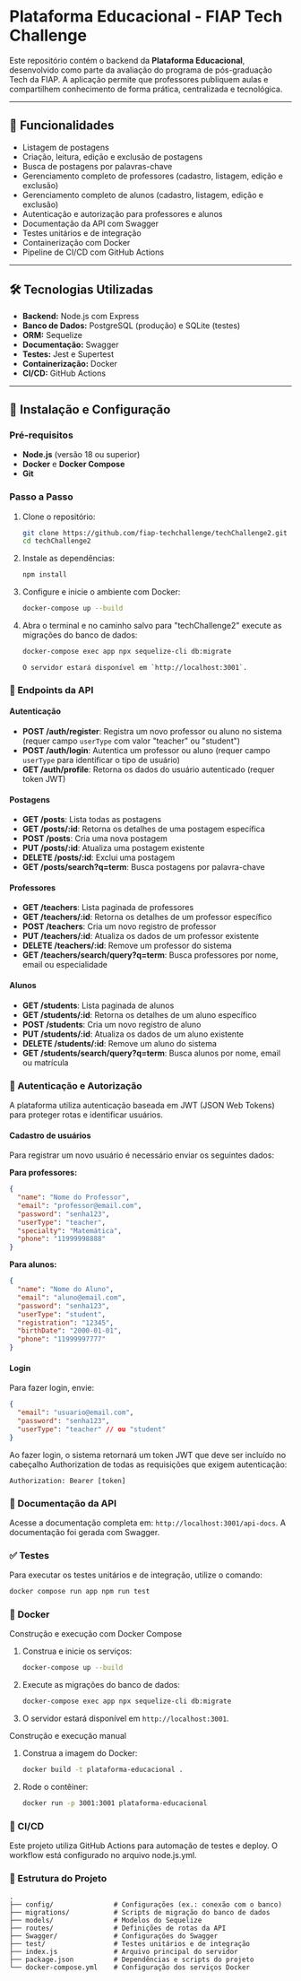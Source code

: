 # Plataforma Educacional - FIAP Tech Challenge

Este repositório contém o backend da **Plataforma Educacional**, desenvolvido
como parte da avaliação do programa de pós-graduação Tech da FIAP. A aplicação
permite que professores publiquem aulas e compartilhem conhecimento de forma
prática, centralizada e tecnológica.

---

## 🎯 Funcionalidades

- Listagem de postagens
- Criação, leitura, edição e exclusão de postagens
- Busca de postagens por palavras-chave
- Gerenciamento completo de professores (cadastro, listagem, edição e exclusão)
- Gerenciamento completo de alunos (cadastro, listagem, edição e exclusão)
- Autenticação e autorização para professores e alunos
- Documentação da API com Swagger
- Testes unitários e de integração
- Containerização com Docker
- Pipeline de CI/CD com GitHub Actions

---

## 🛠️ Tecnologias Utilizadas

- **Backend:** Node.js com Express
- **Banco de Dados:** PostgreSQL (produção) e SQLite (testes)
- **ORM:** Sequelize
- **Documentação:** Swagger
- **Testes:** Jest e Supertest
- **Containerização:** Docker
- **CI/CD:** GitHub Actions

---

## 🚀 Instalação e Configuração

### Pré-requisitos

- **Node.js** (versão 18 ou superior)
- **Docker** e **Docker Compose**
- **Git**

### Passo a Passo

1. Clone o repositório:
   ```bash
   git clone https://github.com/fiap-techchallenge/techChallenge2.git
   cd techChallenge2
   ```
2. Instale as dependências:
   ```bash
   npm install
   ```
3. Configure e inicie o ambiente com Docker:
   ```bash
   docker-compose up --build
   ```
4. Abra o terminal e no caminho salvo para "techChallenge2" execute as migrações do banco de dados:

   ```bash
   docker-compose exec app npx sequelize-cli db:migrate
   ```

   ```
   O servidor estará disponível em `http://localhost:3001`.
   ```

### 📖 Endpoints da API

#### Autenticação

- **POST /auth/register**: Registra um novo professor ou aluno no sistema (requer campo `userType` com valor "teacher" ou "student")
- **POST /auth/login**: Autentica um professor ou aluno (requer campo `userType` para identificar o tipo de usuário)
- **GET /auth/profile**: Retorna os dados do usuário autenticado (requer token JWT)

#### Postagens

- **GET /posts**: Lista todas as postagens
- **GET /posts/:id**: Retorna os detalhes de uma postagem específica
- **POST /posts**: Cria uma nova postagem
- **PUT /posts/:id**: Atualiza uma postagem existente
- **DELETE /posts/:id**: Exclui uma postagem
- **GET /posts/search?q=term**: Busca postagens por palavra-chave

#### Professores

- **GET /teachers**: Lista paginada de professores
- **GET /teachers/:id**: Retorna os detalhes de um professor específico
- **POST /teachers**: Cria um novo registro de professor
- **PUT /teachers/:id**: Atualiza os dados de um professor existente
- **DELETE /teachers/:id**: Remove um professor do sistema
- **GET /teachers/search/query?q=term**: Busca professores por nome, email ou especialidade

#### Alunos

- **GET /students**: Lista paginada de alunos
- **GET /students/:id**: Retorna os detalhes de um aluno específico
- **POST /students**: Cria um novo registro de aluno
- **PUT /students/:id**: Atualiza os dados de um aluno existente
- **DELETE /students/:id**: Remove um aluno do sistema
- **GET /students/search/query?q=term**: Busca alunos por nome, email ou matrícula

### 🔐 Autenticação e Autorização

A plataforma utiliza autenticação baseada em JWT (JSON Web Tokens) para proteger rotas e identificar usuários.

#### Cadastro de usuários

Para registrar um novo usuário é necessário enviar os seguintes dados:

**Para professores:**

```json
{
  "name": "Nome do Professor",
  "email": "professor@email.com",
  "password": "senha123",
  "userType": "teacher",
  "specialty": "Matemática",
  "phone": "11999998888"
}
```

**Para alunos:**

```json
{
  "name": "Nome do Aluno",
  "email": "aluno@email.com",
  "password": "senha123",
  "userType": "student",
  "registration": "12345",
  "birthDate": "2000-01-01",
  "phone": "11999997777"
}
```

#### Login

Para fazer login, envie:

```json
{
  "email": "usuario@email.com",
  "password": "senha123",
  "userType": "teacher" // ou "student"
}
```

Ao fazer login, o sistema retornará um token JWT que deve ser incluído no cabeçalho Authorization de todas as requisições que exigem autenticação:

```
Authorization: Bearer [token]
```

### 📄 Documentação da API

Acesse a documentação completa em: `http://localhost:3001/api-docs`. A
documentação foi gerada com Swagger.

### ✅ Testes

Para executar os testes unitários e de integração, utilize o comando:

```bash
docker compose run app npm run test
```

### 🐳 Docker

Construção e execução com Docker Compose

1. Construa e inicie os serviços:
   ```bash
   docker-compose up --build
   ```
2. Execute as migrações do banco de dados:
   ```bash
   docker-compose exec app npx sequelize-cli db:migrate
   ```
3. O servidor estará disponível em `http://localhost:3001`.

Construção e execução manual

1. Construa a imagem do Docker:
   ```bash
   docker build -t plataforma-educacional .
   ```
2. Rode o contêiner:
   ```bash
   docker run -p 3001:3001 plataforma-educacional
   ```

### 🚀 CI/CD

Este projeto utiliza GitHub Actions para automação de testes e deploy. O
workflow está configurado no arquivo node.js.yml.

### 📂 Estrutura do Projeto

```
.
├── config/               # Configurações (ex.: conexão com o banco)
├── migrations/           # Scripts de migração do banco de dados
├── models/               # Modelos do Sequelize
├── routes/               # Definições de rotas da API
├── Swagger/              # Configurações do Swagger
├── test/                 # Testes unitários e de integração
├── index.js              # Arquivo principal do servidor
├── package.json          # Dependências e scripts do projeto
└── docker-compose.yml    # Configuração dos serviços Docker
```
